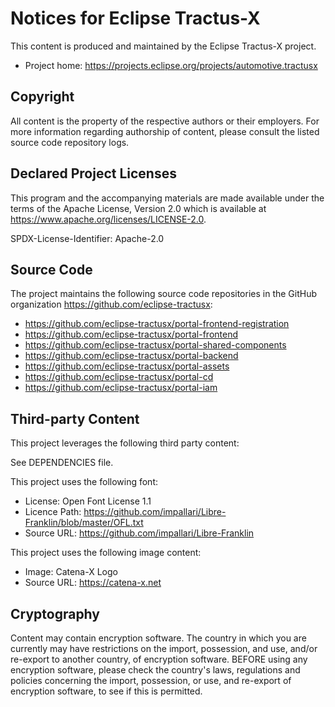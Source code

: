 # Notices for Eclipse Tractus-X

This content is produced and maintained by the Eclipse Tractus-X project.

- Project home: https://projects.eclipse.org/projects/automotive.tractusx

## Copyright

All content is the property of the respective authors or their employers. For
more information regarding authorship of content, please consult the listed
source code repository logs.

## Declared Project Licenses

This program and the accompanying materials are made available under the terms
of the Apache License, Version 2.0 which is available at
https://www.apache.org/licenses/LICENSE-2.0.

SPDX-License-Identifier: Apache-2.0

## Source Code

The project maintains the following source code repositories in the GitHub organization https://github.com/eclipse-tractusx:

- https://github.com/eclipse-tractusx/portal-frontend-registration
- https://github.com/eclipse-tractusx/portal-frontend
- https://github.com/eclipse-tractusx/portal-shared-components
- https://github.com/eclipse-tractusx/portal-backend
- https://github.com/eclipse-tractusx/portal-assets
- https://github.com/eclipse-tractusx/portal-cd
- https://github.com/eclipse-tractusx/portal-iam

## Third-party Content

This project leverages the following third party content:

See DEPENDENCIES file.

This project uses the following font:

- License: Open Font License 1.1
- Licence Path: https://github.com/impallari/Libre-Franklin/blob/master/OFL.txt
- Source URL: https://github.com/impallari/Libre-Franklin

This project uses the following image content:

- Image: Catena-X Logo
- Source URL: https://catena-x.net

## Cryptography

Content may contain encryption software. The country in which you are currently
may have restrictions on the import, possession, and use, and/or re-export to
another country, of encryption software. BEFORE using any encryption software,
please check the country's laws, regulations and policies concerning the import,
possession, or use, and re-export of encryption software, to see if this is
permitted.

